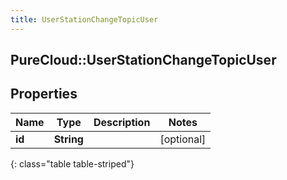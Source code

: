 ```yaml
---
title: UserStationChangeTopicUser
---
```

## PureCloud::UserStationChangeTopicUser

## Properties

|Name | Type | Description | Notes|
|------------ | ------------- | ------------- | -------------|
| **id** | **String** |  | [optional] |
{: class="table table-striped"}


